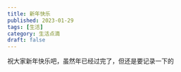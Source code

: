 ```yaml
---
title: 新年快乐
published: 2023-01-29
tags: [生活]
category: 生活点滴
draft: false
---
```


祝大家新年快乐吧，虽然年已经过完了，但还是要记录一下的
